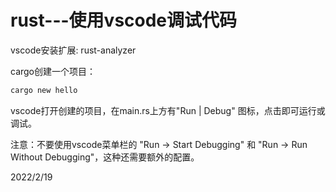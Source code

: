 # rust---使用vscode调试代码

vscode安装扩展: rust-analyzer  

cargo创建一个项目：  
```r
cargo new hello
```

vscode打开创建的项目，在main.rs上方有"Run | Debug" 图标，点击即可运行或调试。  

注意：不要使用vscode菜单栏的 "Run -> Start Debugging" 和 "Run -> Run Without Debugging"，这种还需要额外的配置。  


2022/2/19  
